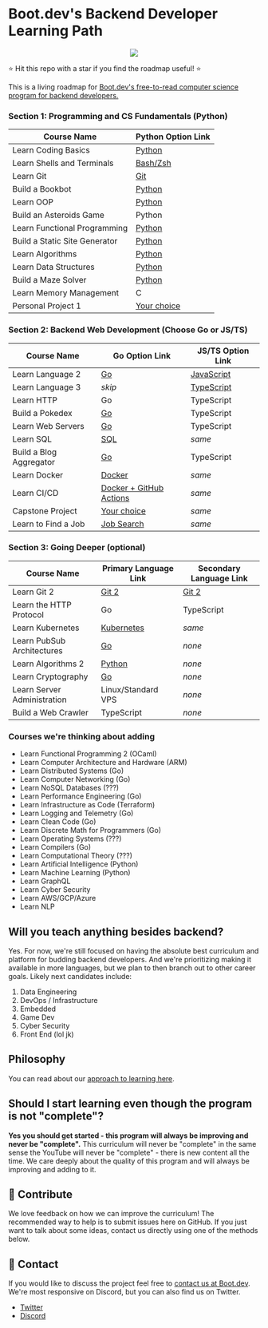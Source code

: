 # Boot.dev's Backend Developer Learning Path

<p align="center">
  <img src="https://github.com/bootdotdev/bootdev/assets/4583705/7a1184f1-bb43-45fa-a363-f18f8309056f" />
</p>

⭐ Hit this repo with a star if you find the roadmap useful! ⭐

This is a living roadmap for [Boot.dev's free-to-read computer science program for backend developers.](https://boot.dev)

### Section 1: Programming and CS Fundamentals (Python)

| Course Name                   | Python Option Link                                                       |
| ----------------------------- | ------------------------------------------------------------------------ |
| Learn Coding Basics           | [Python](https://www.boot.dev/courses/learn-python)                      |
| Learn Shells and Terminals    | [Bash/Zsh](https://www.boot.dev/courses/learn-shells-and-terminals)      |
| Learn Git                     | [Git](https://www.boot.dev/courses/learn-git)                            |
| Build a Bookbot               | [Python](https://www.boot.dev/courses/build-bookbot)                     |
| Learn OOP                     | [Python](https://www.boot.dev/courses/learn-object-oriented-programming) |
| Build an Asteroids Game       | Python                                                                   |
| Learn Functional Programming  | [Python](https://www.boot.dev/courses/learn-functional-programming)      |
| Build a Static Site Generator | [Python](https://www.boot.dev/courses/build-static-site-generator)       |
| Learn Algorithms              | [Python](https://www.boot.dev/courses/learn-algorithms)                  |
| Learn Data Structures         | [Python](https://www.boot.dev/courses/learn-data-structures)             |
| Build a Maze Solver           | [Python](https://www.boot.dev/courses/build-maze-solver-python)          |
| Learn Memory Management       | C                                                                        |
| Personal Project 1            | [Your choice](https://www.boot.dev/courses/build-personal-project-1)     |

### Section 2: Backend Web Development (Choose Go or JS/TS)

| Course Name             | Go Option Link                                                  | JS/TS Option Link                                       |
| ----------------------- | --------------------------------------------------------------- | ------------------------------------------------------- |
| Learn Language 2        | [Go](https://boot.dev/courses/learn-golang)                     | [JavaScript](https://boot.dev/courses/learn-javascript) |
| Learn Language 3        | *skip*                                                          | [TypeScript](https://boot.dev/courses/learn-typescript) |
| Learn HTTP              | Go                                                              | TypeScript                                              |
| Build a Pokedex         | [Go](https://boot.dev/courses/build-pokedex-cli)                | TypeScript                                              |
| Learn Web Servers       | [Go](https://boot.dev/courses/learn-web-servers)                | TypeScript                                              |
| Learn SQL               | [SQL](https://boot.dev/courses/learn-sql)                       | *same*                                                  |
| Build a Blog Aggregator | [Go](https://boot.dev/courses/build-blog-aggregator)            | TypeScript                                              |
| Learn Docker            | [Docker](https://boot.dev/courses/learn-docker)                 | *same*                                                  |
| Learn CI/CD             | [Docker + GitHub Actions](https://boot.dev/courses/learn-ci-cd) | *same*                                                  |
| Capstone Project        | [Your choice](https://boot.dev/courses/build-capstone-project)  | *same*                                                  |
| Learn to Find a Job     | [Job Search](https://www.boot.dev/courses/learn-job-search)     | *same*                                                  |

### Section 3: Going Deeper (optional)

| Course Name                 | Primary Language Link                                        | Secondary Language Link                           |
| --------------------------- | ------------------------------------------------------------ | ------------------------------------------------- |
| Learn Git 2                 | [Git 2](https://www.boot.dev/courses/learn-git-2)            | [Git 2](https://www.boot.dev/courses/learn-git-2) |
| Learn the HTTP Protocol     | Go                                                           | TypeScript                                        |
| Learn Kubernetes            | [Kubernetes](https://www.boot.dev/courses/learn-kubernetes)  | *same*                                            |
| Learn PubSub Architectures  | [Go](https://www.boot.dev/courses/learn-pub-sub)             | *none*                                            |
| Learn Algorithms 2          | [Python](https://boot.dev/courses/learn-advanced-algorithms) | *none*                                            |
| Learn Cryptography          | [Go](https://boot.dev/courses/learn-cryptography)            | *none*                                            |
| Learn Server Administration | Linux/Standard VPS                                           | *none*                                            |
| Build a Web Crawler         | TypeScript                                                   | *none*                                            |

### Courses we're thinking about adding

* Learn Functional Programming 2 (OCaml)
* Learn Computer Architecture and Hardware (ARM)
* Learn Distributed Systems (Go)
* Learn Computer Networking (Go)
* Learn NoSQL Databases (???)
* Learn Performance Engineering (Go)
* Learn Infrastructure as Code (Terraform)
* Learn Logging and Telemetry (Go)
* Learn Clean Code (Go)
* Learn Discrete Math for Programmers (Go)
* Learn Operating Systems (???)
* Learn Compilers (Go)
* Learn Computational Theory (???)
* Learn Artificial Intelligence (Python)
* Learn Machine Learning (Python)
* Learn GraphQL
* Learn Cyber Security
* Learn AWS/GCP/Azure
* Learn NLP

## Will you teach anything besides backend?

Yes. For now, we're still focused on having the absolute best curriculum and platform for budding backend developers. And we're prioritizing making it available in more languages, but we plan to then branch out to other career goals. Likely next candidates include:

1. Data Engineering
2. DevOps / Infrastructure
3. Embedded
4. Game Dev
5. Cyber Security
6. Front End (lol jk)

## Philosophy

You can read about our [approach to learning here](https://blog.boot.dev/about/).

## Should I start learning even though the program is not "complete"?

**Yes you should get started - this program will always be improving and never be "complete".** This curriculum will never be "complete" in the same sense the YouTube will never be "complete" - there is new content all the time. We care deeply about the quality of this program and will always be improving and adding to it.

## 👏 Contribute

We love feedback on how we can improve the curriculum! The recommended way to help is to submit issues here on GitHub. If you just want to talk about some ideas, contact us directly using one of the methods below.

## 💬 Contact

If you would like to discuss the project feel free to [contact us at Boot.dev](https://blog.boot.dev/contact/). We're most responsive on Discord, but you can also find us on Twitter.

* [Twitter](https://twitter.com/bootdotdev)
* [Discord](https://boot.dev/community)
